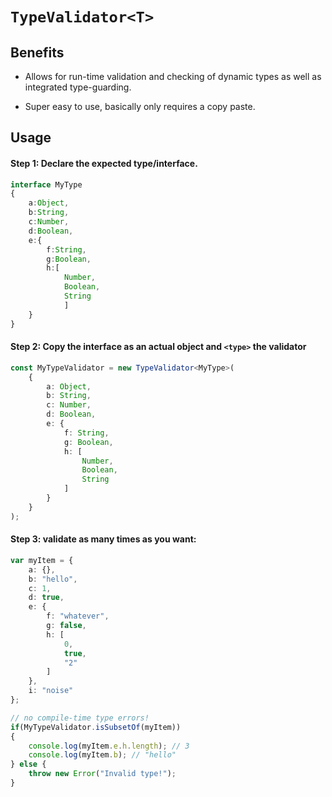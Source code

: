 # ```TypeValidator<T>```

## Benefits
- Allows for run-time validation and checking of dynamic types as well as integrated type-guarding.

- Super easy to use, basically only requires a copy paste.

## Usage

#### Step 1: Declare the expected type/interface.
```typescript
interface MyType
{
	a:Object,
	b:String,
	c:Number,
	d:Boolean,
	e:{
		f:String,
		g:Boolean,
		h:[
			Number,
			Boolean,
			String
			]
	}
}

```
#### Step 2: Copy the interface as an actual object and ```<type>``` the validator
```typescript
const MyTypeValidator = new TypeValidator<MyType>(
	{
		a: Object,
		b: String,
		c: Number,
		d: Boolean,
		e: {
			f: String,
			g: Boolean,
			h: [
				Number,
				Boolean,
				String
			]
		}
	}
);
```
#### Step 3: validate as many times as you want:
```typescript
var myItem = {
	a: {},
	b: "hello",
	c: 1,
	d: true,
	e: {
		f: "whatever",
		g: false,
		h: [
			0,
			true,
			"2"
		]
	},
	i: "noise"
};

// no compile-time type errors!
if(MyTypeValidator.isSubsetOf(myItem))
{
	console.log(myItem.e.h.length); // 3
	console.log(myItem.b); // "hello"
} else {
	throw new Error("Invalid type!");
}
```
